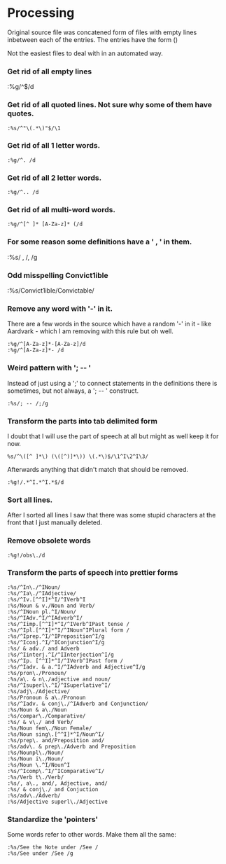 # Processing

Original source file was concatened form of files with empty lines inbetween
each of the entries.  The entries have the form 
  <Word> (<TypeOfSpeech>) <Definition>

Not the easiest files to deal with in an automated way.  

### Get rid of all empty lines
:%g/^$/d

### Get rid of all quoted lines.  Not sure why some of them have quotes.
```
:%s/^"\(.*\)"$/\1
```

### Get rid of all 1 letter words.

```
:%g/^. /d  
```

### Get rid of all 2 letter words.
```
:%g/^.. /d
```

### Get rid of all multi-word words.
```
:%g/^[^ ]* [A-Za-z]* (/d 
```

### For some reason some definitions have a ' , ' in them.
:%s/ , /, /g

### Odd misspelling Convict1ible
:%s/Convict1ible/Convictable/

### Remove any word with '-' in it.  

There are a few words in the source which have a random '-' in it - like
Aardvark - which I am removing with this rule but oh well.

```
:%g/^[A-Za-z]*-[A-Za-z]/d 
:%g/^[A-Za-z]*- /d 
```
### Weird pattern with '; -- '

Instead of just using a ';' to connect statements in the definitions there is
sometimes, but not always, a '; -- ' construct.  

```
:%s/; -- /;/g
```

### Transform the parts into tab delimited form

I doubt that I will use the part of speech at all but might as well keep it
for now.

```
%s/^\([^ ]*\) (\([^)]*\)) \(.*\)$/\1^I\2^I\3/ 
```

Afterwards anything that didn't match that should be removed.
```
:%g!/.*^I.*^I.*$/d  
```

### Sort all lines.

After I sorted all lines I saw that there was some stupid characters at the
front that I just manually deleted.

### Remove obsolete words 

```
:%g!/obs\./d  
```


### Transform the parts of speech into prettier forms

```
:%s/^In\./^INoun/ 
:%s/^Ia\./^IAdjective/ 
:%s/^Iv.[^^I]*^I/^IVerb^I
:%s/Noun & v./Noun and Verb/   
:%s/^INoun pl.^I/Noun/ 
:%s/^IAdv.^I/^IAdverb^I/
:%s/^Iimp.[^^I]*^I/^IVerb^IPast tense /
:%s/^Ipl.[^^I]*^I/^INoun^IPlural form / 
:%s/^Iprep.^I/^IPreposition^I/g  
:%s/^Iconj.^I/^IConjunction^I/g 
:%s/ & adv./ and Adverb  
:%s/^Iinterj.^I/^IInterjection^I/g 
:%s/^Ip. [^^I]*^I/^IVerb^IPast form /  
:%s/^Iadv. & a.^I/^IAdverb and Adjective^I/g  
:%s/pron\./Pronoun/ 
:%s/a\. & n\./adjective and noun/  
:%s/^Isuperl\.^I/^ISuperlative^I/ 
:%s/adj\./Adjective/ 
:%s/Pronoun & a\./Pronoun  
:%s/^Iadv. & conj\./^IAdverb and Conjunction/ 
:%s/Noun & a\./Noun 
:%s/compar\./Comparative/
:%s/ & v\./ and Verb/
:%s/Noun fem\./Noun Female/
:%s/Noun sing\.[^^I]*^I/Noun^I/
:%s/prep\. and/Preposition and/   
:%s/adv\. & prep\./Adverb and Preposition 
:%s/Nounpl\./Noun/
:%s/Noun i\./Noun/ 
:%s/Noun \.^I/Noun^I 
:%s/^Icomp\.^I/^IComparative^I/  
:%s/Verb t\./Verb/   
:%s/, a\., and/, Adjective, and/ 
:%s/ & conj\./ and Conjuction 
:%s/adv\./Adverb/
:%s/Adjective superl\./Adjective 
```

### Standardize the 'pointers'

Some words refer to other words.  Make them all the same:

```
:%s/See the Note under /See / 
:%s/See under /See /g
```
